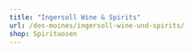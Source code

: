 ```yaml
---
title: "Ingersoll Wine & Spirits"
url: /des-moines/ingersoll-wine-und-spirits/
shop: Spirituosen
---
```

